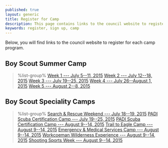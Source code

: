 ```yaml
---
published: true
layout: generic
title: Register for Camp
description: This page contains links to the council website to register to attend summer camp at Camp Workcoeman.
keywords: register, sign up, camp
---
```


Below, you will find links to the council website to register for each camp program.

## Boy Scout Summer Camp

> %list-group%
> <a href="http://www.ctrivers.org/Event.aspx?id=9109" class="list-group-item">Week 1 --- July 5--11, 2015</a>
> <a href="http://www.ctrivers.org/Event.aspx?id=9110" class="list-group-item">Week 2 --- July 12--18, 2015</a>
> <a href="http://www.ctrivers.org/Event.aspx?id=9111" class="list-group-item">Week 3 --- July 19--25, 2015</a>
> <a href="http://www.ctrivers.org/Event.aspx?id=9112" class="list-group-item">Week 4 --- July 26--August 1, 2015</a>
> <a href="http://www.ctrivers.org/Event.aspx?id=10151" class="list-group-item">Week 5 --- August 2--8, 2015</a>

## Boy Scout Speciality Camps

> %list-group%
> <a href="http://www.ctrivers.org/Event.aspx?id=12243" class="list-group-item">Search & Rescue Weekend --- July 18--19, 2015</a>
> <a href="http://www.ctrivers.org/Event.aspx?id=12233" class="list-group-item">PADI Scuba Certification Camp --- July 19--25, 2015</a>
> <a href="http://www.ctrivers.org/Event.aspx?id=12234" class="list-group-item">PADI Scuba Certification Camp --- August 9--14, 2015</a>
> <a href="http://www.ctrivers.org/Event.aspx?id=12235" class="list-group-item">Trail to Eagle Camp --- August 9--14, 2015</a>
> <a href="http://www.ctrivers.org/Event.aspx?id=12230" class="list-group-item">Emergency & Medical Services Camp --- August 9--14, 2015</a>
> <a href="http://www.ctrivers.org/Event.aspx?id=12231" class="list-group-item">Workcoeman Wilderness Experience --- August 9--14, 2015</a>
> <a href="http://www.ctrivers.org/Event.aspx?id=12232" class="list-group-item">Shooting Sports Week --- August 9--14, 2015</a>
